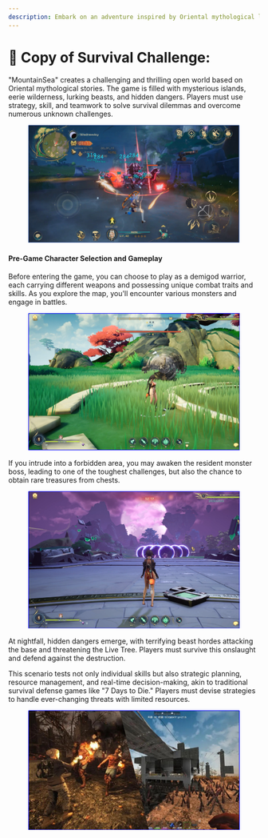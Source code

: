 ```yaml
---
description: Embark on an adventure inspired by Oriental mythological legends
---
```


# 🎲 Copy of Survival Challenge:

"MountainSea" creates a challenging and thrilling open world based on Oriental mythological stories. The game is filled with mysterious islands, eerie wilderness, lurking beasts, and hidden dangers. Players must use strategy, skill, and teamwork to solve survival dilemmas and overcome numerous unknown challenges.



<figure><img src="../../.gitbook/assets/image (59).png" alt=""><figcaption></figcaption></figure>

#### Pre-Game Character Selection and Gameplay

Before entering the game, you can choose to play as a demigod warrior, each carrying different weapons and possessing unique combat traits and skills. As you explore the map, you'll encounter various monsters and engage in battles.&#x20;

<figure><img src="../../.gitbook/assets/image (61).png" alt=""><figcaption></figcaption></figure>

If you intrude into a forbidden area, you may awaken the resident monster boss, leading to one of the toughest challenges, but also the chance to obtain rare treasures from chests.

<figure><img src="../../.gitbook/assets/image (62).png" alt=""><figcaption></figcaption></figure>

At nightfall, hidden dangers emerge, with terrifying beast hordes attacking the base and threatening the Live Tree. Players must survive this onslaught and defend against the destruction.&#x20;

This scenario tests not only individual skills but also strategic planning, resource management, and real-time decision-making, akin to traditional survival defense games like "7 Days to Die." Players must devise strategies to handle ever-changing threats with limited resources.

<figure><img src="../../.gitbook/assets/image (64).png" alt=""><figcaption></figcaption></figure>




